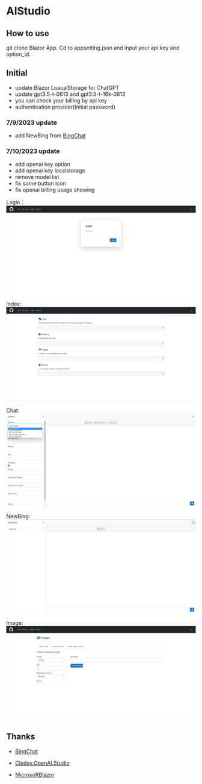 # AIStudio
## How to use

git clone Blazor App. Cd to appsetting.json and input your api key and option_id.

## Initial

* update Blazor LoacalStorage for ChatGPT
* update gpt3.5-t-0613 and gpt3.5-t-16k-0613
* you can check your billing by api key
* authentication provider(Initial password)

### 7/9/2023 update

* add NewBing from [BingChat](https://github.com/bsdayo/BingChat)

### 7/10/2023 update

* add openai key option
* add openai key localstorage
* remove model list
* fix some button icon
* fix openai billing usage showing

Login：
![Login](/Images/Login.png)
index:
![index](/Images/Index.png)

Chat:
![chat](/Images/Chat.png)



NewBing:![NewBing](/Images/NewBing.png)







Image:
![Image](Images/Image.png)



## Thanks

* [BingChat](https://github.com/bsdayo/BingChat)
* [Cledev.OpenAI.Studio](https://github.com/lucabriguglia/Cledev.OpenAI.Studio)

* [MicrosoftBlazor](https://dotnet.microsoft.com/en-us/apps/aspnet/web-apps/blazor)